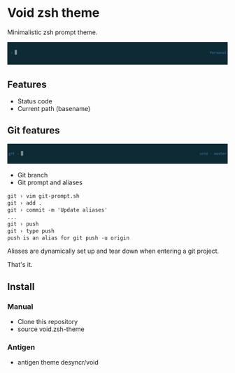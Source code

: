 # Void zsh theme

Minimalistic zsh prompt theme.

![void](screenshot.png)

## Features

  - Status code
  - Current path (basename)

## Git features

![git-prompt](screenshot-git.png)

  - Git branch
  - Git prompt and aliases

```
git › vim git-prompt.sh
git › add .
git › commit -m 'Update aliases'
...
git › push
git › type push
push is an alias for git push -u origin 
```

Aliases are dynamically set up and tear down when entering a git project.

That's it.

## Install

### Manual

- Clone this repository
- source void.zsh-theme

### Antigen

- antigen theme desyncr/void

